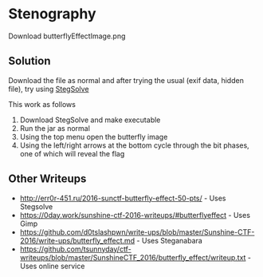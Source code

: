 # Stenography

Download butterflyEffectImage.png

## Solution

Download the file as normal and after trying the usual (exif data, hidden file), try using [StegSolve](http://www.caesum.com/handbook/stego.htm)

This work as follows

1. Download StegSolve and make executable
2. Run the jar as normal
3. Using the top menu open the butterfly image
4. Using the left/right arrows at the bottom cycle through the bit phases, one of which will reveal the flag

## Other Writeups
* http://err0r-451.ru/2016-sunctf-butterfly-effect-50-pts/ - Uses Stegsolve
* https://0day.work/sunshine-ctf-2016-writeups/#butterflyeffect - Uses Gimp
* https://github.com/d0tslashpwn/write-ups/blob/master/Sunshine-CTF-2016/write-ups/butterfly_effect.md - Uses Steganabara
* https://github.com/tsunnyday/ctf-writeups/blob/master/SunshineCTF_2016/butterfly_effect/writeup.txt - Uses online service
